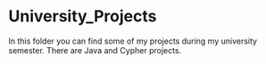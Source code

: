 # University_Projects
In this folder you can find some of my projects during my university semester. There are Java and Cypher projects.
